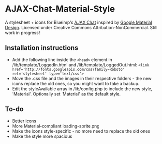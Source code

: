 # AJAX-Chat-Material-Style
A stylesheet + icons for Blueimp's [AJAX Chat](https://frug.github.io/AJAX-Chat/) inspired by [Google Material Design](http://www.google.com/design/spec/material-design/introduction.html). Licensed under Creative Commons Attribution-NonCommercial. Still work in progress!
## Installation instructions
* Add the following line inside the `<head>` element in /lib/template/LoggedIn.html and /lib/template/LoggedOut.html:
`<link href='http://fonts.googleapis.com/css?family=Roboto' rel='stylesheet' type='text/css'>`
* Move the .css file and the images in their respective folders - the new icons replace the old ones, so you might want to take a backup.
* Edit the styleAvailable array in /lib/config.php to include the new style, 'Material'. Optionally set 'Material' as the default style.

## To-do
* Better icons
* More Material-compliant loading-sprite.png
* Make the icons style-specific - no more need to replace the old ones
* Make the style more spacious
